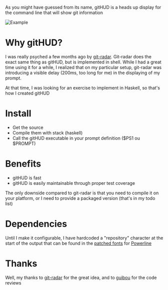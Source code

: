 As you might have guessed from its name, gitHUD is a heads up display for the
command line that will show git information

![Example]

# Why gitHUD?

I was really psyched a few months ago by
[git-radar](https://github.com/michaeldfallen/git-radar). Git-radar does the exact
same thing as gitHUD, but is implemented in shell. While I had a great time
using it for a while, I realized that on my particular setup, git-radar was
introducing a visible delay (200ms, too long for me) in the displaying of my
prompt.

At that time, I was looking for an exercise to implement in Haskell, so that's
how I created gitHUD

# Install

* Get the source
* Compile them with stack (haskell)
* Call the gitHUD executable in your prompt definition ($PS1 ou $PROMPT)

# Benefits

- gitHUD is fast
- gitHUD is easily maintainable through proper test coverage

The only downside compared to git-radar is that you need to compile it on your
platform, or I need to provide a packaged version (that's in my todo list)

# Dependencies

Until I make it configurable, I have hardcoded a "repository" character at the
start of the output that can be found in the [patched
fonts](https://github.com/powerline/fonts) for
[Powerline](https://github.com/powerline/powerline)

# Thanks

Well, my thanks to [git-radar](https://github.com/michaeldfallen/git-radar) for the great idea, and to
[guibou](https://github.com/guibou) for the code
reviews


[Example]: https://raw.githubusercontent.com/gbataille/gitHUD/master/images/prompt.png
